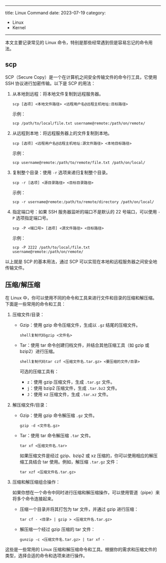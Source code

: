 
---
title: Linux Command
date: 2023-07-19
category:
 - Linux
 - Kernel

---



本文主要记录常见的 Linux 命令，特别是那些经常遇到但是容易忘记的命令用法。

<!-- more -->

## scp

SCP（Secure Copy）是一个在计算机之间安全传输文件的命令行工具，它使用 SSH 协议进行加密传输。以下是 SCP 的用法：

1. 从本地到远程：将本地文件复制到远程服务器。

   ```shell
   scp [选项] <本地文件路径> <远程用户名@远程主机地址:目标路径>
   ```

   示例：

   ```shell
   scp /path/to/local/file.txt username@remote:/path/on/remote/
   ```

2. 从远程到本地：将远程服务器上的文件复制到本地。

   ```shell
   scp [选项] <远程用户名@远程主机地址:源文件路径> <本地目标路径>
   ```

   示例：

   ```shell
   scp username@remote:/path/to/remote/file.txt /path/on/local/
   ```

3. 复制整个目录：使用 `-r` 选项来递归复制整个目录。

   ```shell
   scp -r [选项] <源目录路径> <目标目录路径>
   ```

   示例：

   ```shell
   scp -r username@remote:/path/to/remote/directory /path/on/local/
   ```

4. 指定端口号：如果 SSH 服务器监听的端口不是默认的 22 号端口，可以使用 `-P` 选项指定端口号。

   ```shell
   scp -P <端口号> [选项] <源文件路径> <目标路径>
   ```

   示例：

   ```shell
   scp -P 2222 /path/to/local/file.txt username@remote:/path/on/remote/
   ```

以上就是 SCP 的基本用法，通过 SCP 可以实现在本地和远程服务器之间安全地传输文件。

## 压缩/解压缩

在 Linux 中，你可以使用不同的命令和工具来进行文件和目录的压缩和解压缩。下面是一些常用的命令和工具：

1. 压缩文件/目录：

   - Gzip：使用 gzip 命令压缩文件，生成以 `.gz` 结尾的压缩文件。

     ```
     shell复制代码gzip <文件名>
     ```

   - Tar：使用 tar 命令创建归档文件，并结合其他压缩工具（如 gzip 或 bzip2）进行压缩。

     ```
     shell复制代码tar czf <压缩文件名.tar.gz> <要压缩的文件/目录>
     ```

     可选的压缩工具有：

     - `z`：使用 gzip 压缩文件，生成 `.tar.gz` 文件。
     - `j`：使用 bzip2 压缩文件，生成 `.tar.bz2` 文件。
     - `J`：使用 xz 压缩文件，生成 `.tar.xz` 文件。

2. 解压缩文件/目录：

   - Gzip：使用 gzip 命令解压缩 `.gz` 文件。

     ```shell
     gzip -d <文件名.gz>
     ```

   - Tar：使用 tar 命令解压缩 `.tar` 文件。

     ```shell
     tar xf <压缩文件名.tar>
     ```

     如果压缩文件是经过 gzip、bzip2 或 xz 压缩的，你可以使用相应的解压缩工具结合 tar 使用。例如，解压缩 `.tar.gz` 文件：

     ```shell
     tar xzf <压缩文件名.tar.gz>
     ```

3. 压缩和解压缩组合操作：

   如果你想在一个命令中同时进行压缩和解压缩操作，可以使用管道（pipe）来将多个命令连接起来。

   - 压缩一个目录并将其打包为 tar 文件，并通过 gzip 进行压缩：

     ```shell
     tar cf - <目录> | gzip > <压缩文件名.tar.gz>
     ```

   - 解压缩一个经过 gzip 压缩的 tar 文件：

     ```shell
     gunzip -c <压缩文件名.tar.gz> | tar xf -
     ```

这些是一些常用的 Linux 压缩和解压缩命令和工具。根据你的需求和压缩文件的类型，选择合适的命令和选项来进行操作。
